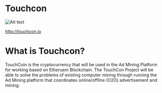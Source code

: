# Touchcon
![Alt text](http://touchcon.io/images/symbol_toc.png)

<http://touchcon.io>
# What is Touchcon?
TouchCoin is the cryptocurrency that will be used in the Ad Mining Platform for working based on Etheruem Blockchain.
The TouchCon Project will be able to solve the problems of existing computer mining through running the Ad Mining platform that coordinates online/offline (O2O) advertisement and mining.

